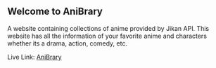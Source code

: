 ## Welcome to AniBrary 

A website containing collections of anime provided by Jikan API. This website has all the information of your favorite anime and characters whether its a drama, action, comedy, etc.

Live Link: [AniBrary](https://anibrary.vercel.app)
